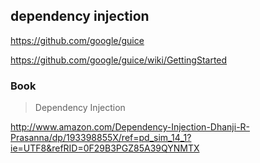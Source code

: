 ## dependency injection

https://github.com/google/guice

https://github.com/google/guice/wiki/GettingStarted

### Book

> Dependency Injection

http://www.amazon.com/Dependency-Injection-Dhanji-R-Prasanna/dp/193398855X/ref=pd_sim_14_1?ie=UTF8&refRID=0F29B3PGZ85A39QYNMTX
